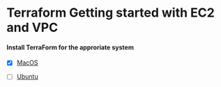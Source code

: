 # Terraform Getting started with EC2 and VPC


#### Install TerraForm for the approriate system

- [x] [MacOS]()

- [ ] [Ubuntu]()



